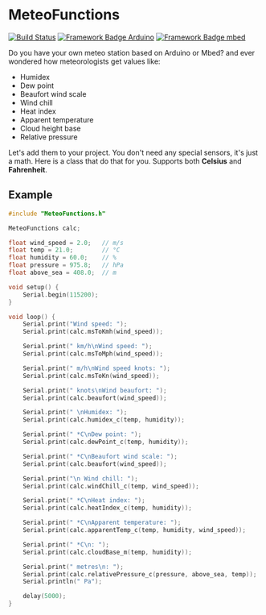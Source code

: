# MeteoFunctions
[![Build Status](https://travis-ci.org/pilotak/MeteoFunctions.svg?branch=master)](https://travis-ci.org/pilotak/MeteoFunctions) 
[![Framework Badge Arduino](https://img.shields.io/badge/framework-arduino-00979C.svg)](https://arduino.cc)
[![Framework Badge mbed](https://img.shields.io/badge/framework-mbed-008fbe.svg)](https://os.mbed.com/)

Do you have your own meteo station based on Arduino or Mbed? and ever wondered how meteorologists get values like:
- Humidex
- Dew point
- Beaufort wind scale
- Wind chill
- Heat index
- Apparent temperature
- Cloud height base
- Relative pressure

Let's add them to your project. You don't need any special sensors, it's just a math. Here is a class that do that for you. Supports both **Celsius** and **Fahrenheit**.

## Example
```cpp
#include "MeteoFunctions.h"

MeteoFunctions calc;

float wind_speed = 2.0;   // m/s
float temp = 21.0;        // °C
float humidity = 60.0;    // %
float pressure = 975.8;   // hPa
float above_sea = 408.0;  // m

void setup() {
    Serial.begin(115200);
}

void loop() {
    Serial.print("Wind speed: ");
    Serial.print(calc.msToKmh(wind_speed));

    Serial.print(" km/h\nWind speed: ");
    Serial.print(calc.msToMph(wind_speed));

    Serial.print(" m/h\nWind speed knots: ");
    Serial.print(calc.msToKn(wind_speed));

    Serial.print(" knots\nWind beaufort: ");
    Serial.print(calc.beaufort(wind_speed));

    Serial.print(" \nHumidex: ");
    Serial.print(calc.humidex_c(temp, humidity));

    Serial.print(" *C\nDew point: ");
    Serial.print(calc.dewPoint_c(temp, humidity));

    Serial.print(" *C\nBeaufort wind scale: ");
    Serial.print(calc.beaufort(wind_speed));

    Serial.print("\n Wind chill: ");
    Serial.print(calc.windChill_c(temp, wind_speed));

    Serial.print(" *C\nHeat index: ");
    Serial.print(calc.heatIndex_c(temp, humidity));

    Serial.print(" *C\nApparent temperature: ");
    Serial.print(calc.apparentTemp_c(temp, humidity, wind_speed));

    Serial.print(" *C\n: ");
    Serial.print(calc.cloudBase_m(temp, humidity));

    Serial.print(" metres\n: ");
    Serial.print(calc.relativePressure_c(pressure, above_sea, temp));
    Serial.println(" Pa");

    delay(5000);
}
```

